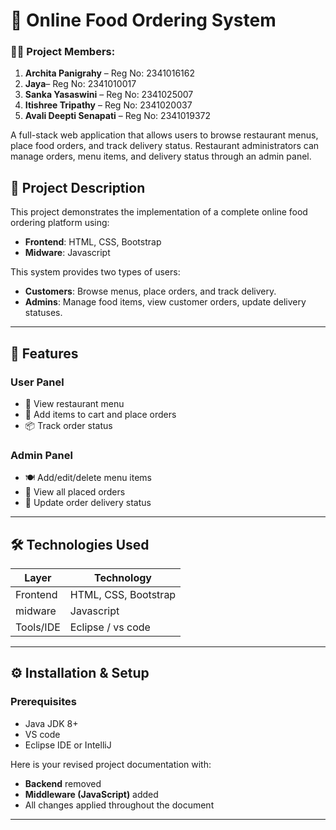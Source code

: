 # 🍕 Online Food Ordering System
### 👩‍💻 Project Members:

1. **Archita Panigrahy** – Reg No: 2341016162
2. **Jaya**– Reg No: 2341010017
3. **Sanka Yasaswini** – Reg No: 2341025007
4. **Itishree Tripathy** – Reg No: 2341020037
5. **Avali Deepti Senapati** – Reg No: 2341019372


A full-stack web application that allows users to browse restaurant menus, place food orders, and track delivery status. Restaurant administrators can manage orders, menu items, and delivery status through an admin panel.

## 📖 Project Description

This project demonstrates the implementation of a complete online food ordering platform using:

- **Frontend**: HTML, CSS, Bootstrap
- **Midware**: Javascript

This system provides two types of users:
- **Customers**: Browse menus, place orders, and track delivery.
- **Admins**: Manage food items, view customer orders, update delivery statuses.

---

## 📌 Features

### User Panel
- 🧾 View restaurant menu
- 🛒 Add items to cart and place orders
- 📦 Track order status

### Admin Panel
- 🍽 Add/edit/delete menu items
- 📄 View all placed orders
- 🚚 Update order delivery status

---

## 🛠️ Technologies Used

| Layer         | Technology                      |
|---------------|----------------------------------|
| Frontend      | HTML, CSS, Bootstrap             |
| midware     | Javascript                         |
| Tools/IDE     | Eclipse / vs code                |

---

## ⚙️ Installation & Setup

### Prerequisites

- Java JDK 8+
- VS code
- Eclipse IDE or IntelliJ





Here is your revised project documentation with:

* **Backend** removed
* **Middleware (JavaScript)** added
* All changes applied throughout the document

---
